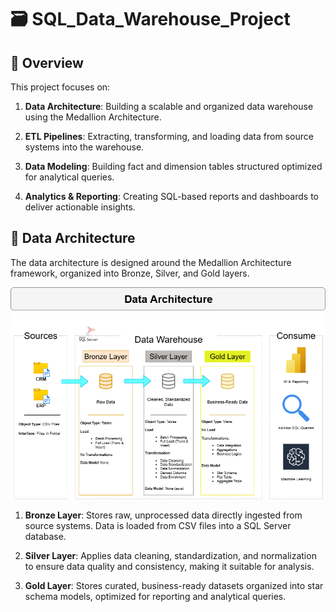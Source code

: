 # 🗃️ SQL_Data_Warehouse_Project

## 📖 Overview

This project focuses on:

1. **Data Architecture**: Building a scalable and organized data warehouse using the Medallion Architecture.

2. **ETL Pipelines**:  Extracting, transforming, and loading data from source systems into the warehouse.

3. **Data Modeling**: Building fact and dimension tables structured optimized for analytical queries.

4. **Analytics & Reporting**: Creating SQL-based reports and dashboards to deliver actionable insights. 

## 🧱 Data Architecture
The data architecture is designed around the Medallion Architecture framework, organized into Bronze, Silver, and Gold layers.

![Data Architecture](images/Data_Architecture.png)

1. **Bronze Layer**: Stores raw, unprocessed data directly ingested from source systems. Data is loaded from CSV files into a SQL Server database.

2. **Silver Layer**: Applies data cleaning, standardization, and normalization to ensure data quality and consistency, making it suitable for analysis.

3. **Gold Layer**: Stores curated, business-ready datasets organized into star schema models, optimized for reporting and analytical queries.



